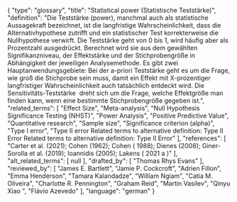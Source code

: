 {
    "type": "glossary",
    "title": "Statistical power (Statistische Teststärke)",
    "definition": "Die Teststärke (power), manchmal auch als statistische Aussagekraft bezeichnet, ist die langfristige Wahrscheinlichkeit, dass die Alternativhypothese zutrifft und ein statistischer Test korrekterweise die Nullhypothese verwirft. Die Teststärke geht von 0 bis 1, wird häufig aber als Prozentzahl ausgedrückt. Berechnet wird sie aus dem gewählten Signifikanzniveau, der Effektstärke und der Stichprobengröße in Abhängigkeit der jeweiligen Analysemethode. Es gibt zwei Hauptanwendungsgebiete: Bei der a-priori Teststärke geht es um die Frage, wie groß die Stichprobe sein muss, damit ein Effekt mit X-prozentiger langfristiger Wahrscheinlichkeit auch tatsächlich entdeckt wird. Die Sensitivitäts-Teststärke  dreht sich um die Frage, welche Effektgröße man finden kann, wenn eine bestimmte Stichprobengröße gegeben ist.",
    "related_terms": [
        "Effect Size",
        "Meta-analysis",
        "Null Hypothesis Significance Testing (NHST)",
        "Power Analysis",
        "Positive Predictive Value",
        "Quantitative research",
        "Sample size",
        "Significance criterion (alpha)",
        "Type I error",
        "Type II error Related terms to alternative definition: Type II Error Related terms to alternative definition: Type II Error"
    ],
    "references": [
        "Carter et al. (2021); Cohen (1962); Cohen ( 1988); Dienes (2008); Giner-Sorolla et al. (2019); Ioannidis (2005); Lakens ( 2021 a )"
    ],
    "alt_related_terms": [
        null
    ],
    "drafted_by": [
        "Thomas Rhys Evans"
    ],
    "reviewed_by": [
        "James E. Bartlett",
        "Jamie P. Cockcroft",
        "Adrien Fillon",
        "Emma Henderson",
        "Tamara Kalandadze",
        "William Ngiam",
        "Catia M. Oliveira",
        "Charlotte R. Pennington",
        "Graham Reid",
        "Martin Vasilev",
        "Qinyu Xiao ",
        "Flávio Azevedo"
    ],
    "language": "german"
}